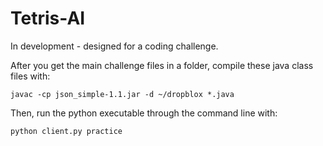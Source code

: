 # Tetris-AI

In development - designed for a coding challenge.

After you get the main challenge files in a folder, compile these java class files with:

```
javac -cp json_simple-1.1.jar -d ~/dropblox *.java
````
Then, run the python executable through the command line with:

````
python client.py practice
````
